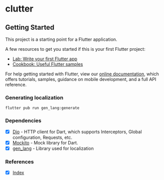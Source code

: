 # clutter

## Getting Started

This project is a starting point for a Flutter application.

A few resources to get you started if this is your first Flutter project:

- [Lab: Write your first Flutter app](https://flutter.dev/docs/get-started/codelab)
- [Cookbook: Useful Flutter samples](https://flutter.dev/docs/cookbook)

For help getting started with Flutter, view our
[online documentation](https://flutter.dev/docs), which offers tutorials,
samples, guidance on mobile development, and a full API reference.

### Generating localization

`flutter pub run gen_lang:generate`


### Dependencies
- [x] [Dio][dio] - HTTP client for Dart, which supports Interceptors, Global configuration, Requests, etc.
- [x] [Mockito][mockito] - Mock library for Dart.
- [x] [gen_lang][gen_lang] - Library used for localization

### References
- [x] [Index](/docs/index.md)


[dio]: https://pub.dev/packages/dio
[mockito]: https://pub.dev/packages/mockito
[gen_lang]: https://pub.dev/packages/gen_lang